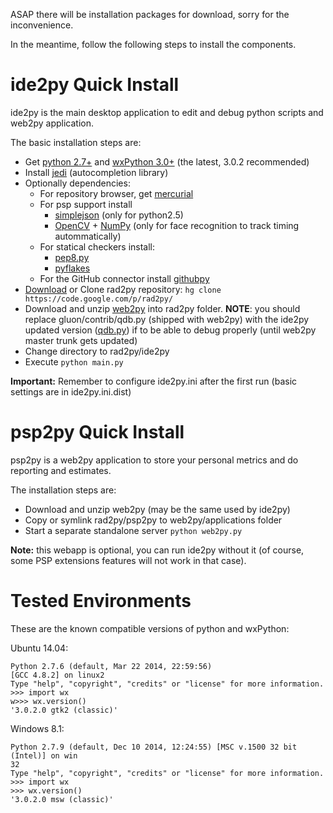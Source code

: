 ASAP there will be installation packages for download, sorry for the
inconvenience.

In the meantime, follow the following steps to install the components.

# ide2py Quick Install #

ide2py is the main desktop application to edit and debug python scripts and web2py application.

The basic installation steps are:

  * Get [python 2.7+](http://python.org/download/) and [wxPython 3.0+](http://www.wxpython.org/download.php) (the latest, 3.0.2 recommended)
  * Install [jedi](https://github.com/davidhalter/jedi#installation) (autocompletion library)
  * Optionally dependencies:
    * For repository browser, get [mercurial](http://mercurial.selenic.com/downloads/)
    * For psp support  install
      * [simplejson](http://pypi.python.org/pypi/simplejson/) (only for python2.5)
      * [OpenCV](http://www.opencv.org/) + [NumPy](http://www.numpy.org/) (only for face recognition to track timing autommatically)
    * For statical checkers install:
      * [pep8.py](http://pypi.python.org/pypi/pep8)
      * [pyflakes](http://pypi.python.org/pypi/pyflakes/)
    * For the GitHub connector install [githubpy](https://github.com/michaelliao/githubpy/blob/master/github.py)
  * [Download](http://code.google.com/p/rad2py/downloads/list) or Clone rad2py repository: `hg clone https://code.google.com/p/rad2py/`
  * Download and unzip [web2py](http://www.web2py.com/examples/static/web2py_src.zip) into rad2py folder. **NOTE**: you should replace gluon/contrib/qdb.py (shipped with web2py) with the ide2py updated version ([qdb.py](https://rad2py.googlecode.com/hg/ide2py/qdb.py)) if to be able to debug properly (until web2py master trunk gets updated)
  * Change directory to rad2py/ide2py
  * Execute `python main.py`

**Important:** Remember to configure ide2py.ini after the first run (basic settings are in ide2py.ini.dist)

# psp2py Quick Install #

psp2py is a web2py application to store your personal metrics and do reporting and estimates.

The installation steps are:

  * Download and unzip web2py (may be the same used by ide2py)
  * Copy or symlink rad2py/psp2py to web2py/applications folder
  * Start a separate standalone server `python web2py.py`

**Note:** this webapp is optional, you can run ide2py without it (of course, some PSP extensions features will not work in that case).

# Tested Environments #

These are the known compatible versions of python and wxPython:

Ubuntu 14.04:
```
Python 2.7.6 (default, Mar 22 2014, 22:59:56) 
[GCC 4.8.2] on linux2
Type "help", "copyright", "credits" or "license" for more information.
>>> import wx
w>>> wx.version()
'3.0.2.0 gtk2 (classic)'
```

Windows 8.1:
```
Python 2.7.9 (default, Dec 10 2014, 12:24:55) [MSC v.1500 32 bit (Intel)] on win
32
Type "help", "copyright", "credits" or "license" for more information.
>>> import wx
>>> wx.version()
'3.0.2.0 msw (classic)'
```